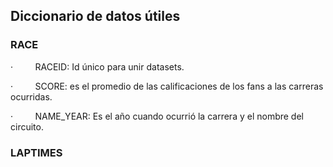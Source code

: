 ## Diccionario de datos útiles

### RACE

·         RACEID: Id único para unir datasets.

·         SCORE: es el promedio de las calificaciones de los fans a las carreras ocurridas.

·         NAME_YEAR: Es el año cuando ocurrió la carrera y el nombre del circuito.

### LAPTIMES

